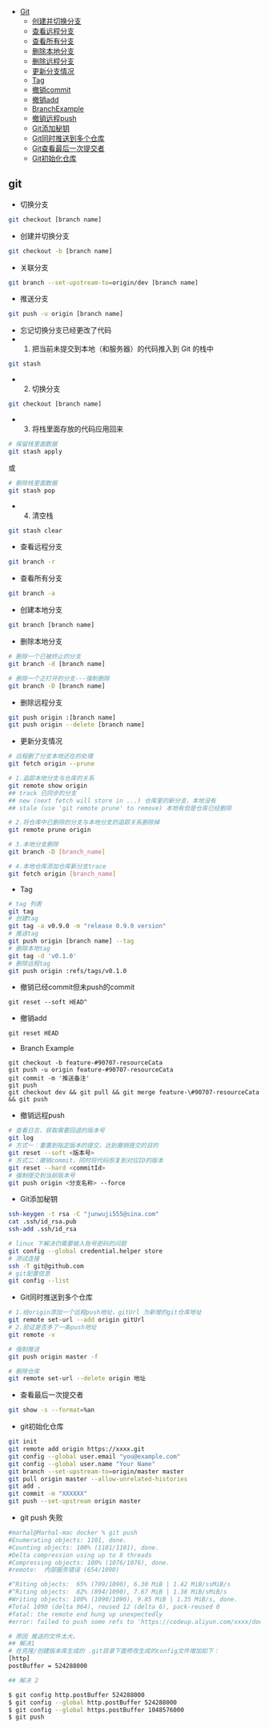 - [Git](#git)
    - [创建并切换分支](#创建并切换分支)
    - [查看远程分支](#查看远程分支)
    - [查看所有分支](#查看所有分支)
    - [删除本地分支](#删除本地分支)
    - [删除远程分支](#删除远程分支)
    - [更新分支情况](#更新分支情况)
    - [Tag](#Tag)
    - [撤销commit](#撤销commit)
    - [撤销add](#撤销add)
    - [BranchExample](#BranchExample)
    - [撤销远程push](#撤销远程push)
    - [Git添加秘钥](#Git添加秘钥)
    - [Git同时推送到多个仓库](#gitPushMoreRepository)
    - [Git查看最后一次提交者](#lastAuthor)
    - [Git初始化仓库](#gitInitRepository)

## <a id="git">git</a>

* 切换分支
```bash
git checkout [branch name] 
```

* <a id="创建并切换分支">创建并切换分支</a>
```bash
git checkout -b [branch name] 
```

* 关联分支
```bash
git branch --set-upstream-to=origin/dev [branch name] 
```

* 推送分支
```bash
git push -u origin [branch name]
```

* 忘记切换分支已经更改了代码
* 1. 把当前未提交到本地（和服务器）的代码推入到 Git 的栈中
```bash
git stash
```
* 2. 切换分支
```bash
git checkout [branch name]
```
* 3. 将栈里面存放的代码应用回来
```bash
# 保留栈里面数据
git stash apply
```
或
```bash
# 删除栈里面数据
git stash pop
```
* 4. 清空栈
```bash
git stash clear
```

* <a id="查看远程分支">查看远程分支</a>
```bash
git branch -r
```

* <a id="查看所有分支">查看所有分支</a>
```bash
git branch -a
```

* 创建本地分支
```bash
git branch [branch name]
```

* <a id="删除本地分支">删除本地分支</a>

```bash
# 删除一个已被终止的分支
git branch -d [branch name]

# 删除一个正打开的分支---强制删除
git branch -D [branch name]
```

* <a id="删除远程分支">删除远程分支</a>
```bash
git push origin :[branch name]
git push origin --delete [branch name]
```

* <a id="更新分支情况">更新分支情况</a>
```bash
# 远程删了分支本地还在的处理
git fetch origin --prune

# 1.追踪本地分支与仓库的关系
git remote show origin
## track 已同步的分支
## new (next fetch will store in ...) 仓库里的新分支，本地没有
## stale (use 'git remote prune' to remove) 本地有但是仓库已经删除

# 2.将仓库中已删除的分支与本地分支的追踪关系删除掉
git remote prune origin

# 3.本地分支删除
git branch -D [branch_name]

# 4.本地仓库添加仓库新分支trace
git fetch origin [branch_name]
```

* <a id="Tag">Tag</a>

```bash
# tag 列表
git tag
# 创建tag
git tag -a v0.9.0 -m "release 0.9.0 version"
# 推送tag
git push origin [branch name] --tag
# 删除本地tag
git tag -d 'v0.1.0'
# 删除远程tag
git push origin :refs/tags/v0.1.0
```

* <a id="撤销commit">撤销已经commit但未push的commit</a>
```
git reset --soft HEAD^ 
```

* <a id="撤销add">撤销add</a>
```
git reset HEAD
```

* <a id="BranchExample">Branch Example</a>
```
git checkout -b feature-#90707-resourceCata 
git push -u origin feature-#90707-resourceCata
git commit -m '推送备注'
git push
git checkout dev && git pull && git merge feature-\#90707-resourceCata && git push
```
* <a id="撤销远程push">撤销远程push</a>
```bash
# 查看日志，获取需要回退的版本号
git log
# 方式一：重置到指定版本的提交，达到撤销提交的目的
git reset --soft <版本号>
# 方式二：撤销commit，同时将代码恢复到对应ID的版本
git reset --hard <commitId>
# 强制提交到当前版本号
git push origin <分支名称> --force
```

* <a id="Git添加秘钥">Git添加秘钥</a>

```bash
ssh-keygen -t rsa -C "junwuji555@sina.com"
cat .ssh/id_rsa.pub
ssh-add .ssh/id_rsa

# linux 下解决仍需要输入账号密码的问题
git config --global credential.helper store
# 测试连接
ssh -T git@github.com
# git配置信息
git config --list
```

* <a id="gitPushMoreRepository">Git同时推送到多个仓库</a>
```bash
# 1.给origin添加一个远程push地址，gitUrl 为新增的git仓库地址
git remote set-url --add origin gitUrl
# 2.验证是否多了一条push地址
git remote -v 

# 强制推送
git push origin master -f

# 删除仓库 
git remote set-url --delete origin 地址
```

* <a id="lastAuthor">查看最后一次提交者</a>
```bash
git show -s --format=%an
```

* <a id="gitInitRepository">git初始化仓库</a>
```bash
git init
git remote add origin https://xxxx.git
git config --global user.email "you@example.com"
git config --global user.name "Your Name"
git branch --set-upstream-to=origin/master master
git pull origin master --allow-unrelated-histories
git add .
git commit -m "XXXXXX"
git push --set-upstream origin master
```

* <a id="gitpushfailed">git push 失败</a>
```bash
#marhal@Marhal-mac docker % git push
#Enumerating objects: 1101, done.
#Counting objects: 100% (1101/1101), done.
#Delta compression using up to 8 threads
#Compressing objects: 100% (1076/1076), done.
#remote:  内部服务错误 (654/1090)

#^Riting objects:  65% (709/1090), 6.30 MiB | 1.42 MiB/ssMiB/s  
#^Riting objects:  82% (894/1090), 7.67 MiB | 1.38 MiB/sMiB/s
#Writing objects: 100% (1090/1090), 9.85 MiB | 1.35 MiB/s, done.
#Total 1090 (delta 964), reused 12 (delta 6), pack-reused 0
#fatal: the remote end hung up unexpectedly
#error: failed to push some refs to 'https://codeup.aliyun.com/xxxx/docker.git'

# 原因 推送的文件太大。
## 解决1
# 在克隆/创建版本库生成的 .git目录下面修改生成的config文件增加如下：
[http]  
postBuffer = 524288000

## 解决 2

$ git config http.postBuffer 524288000
$ git config --global http.postBuffer 524288000
$ git config --global https.postBuffer 1048576000
$ git push
```
